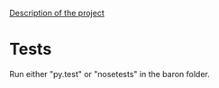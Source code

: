 [Description of the project](http://worlddomination.be/blog/2013/the-baron-project-part-1-what-and-why.html)

Tests
=====
Run either "py.test" or "nosetests" in the baron folder.
